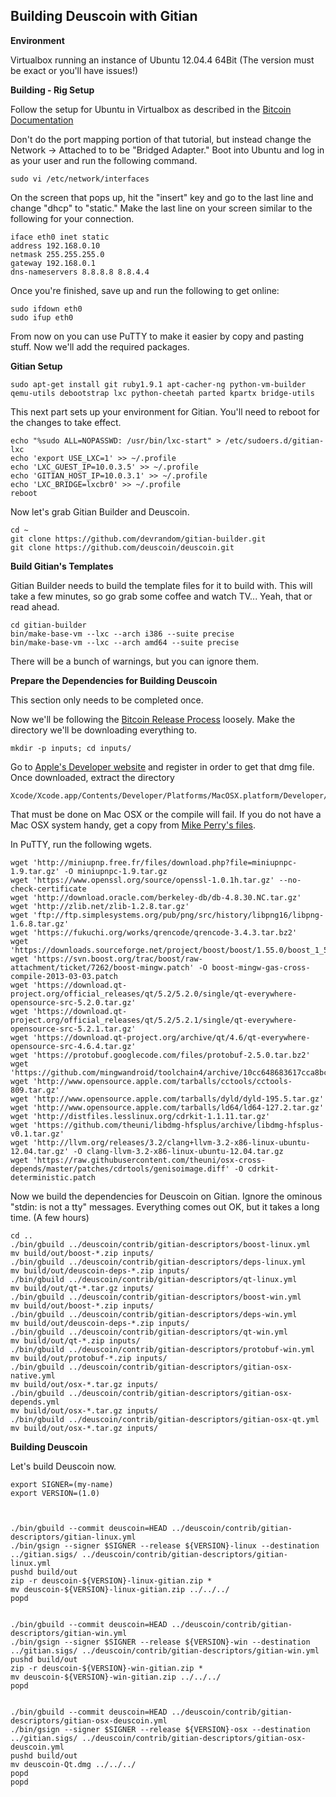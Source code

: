 Building Deuscoin with Gitian
-----------------------------

**Environment**

Virtualbox running an instance of Ubuntu 12.04.4 64Bit (The version must be exact or you'll have issues!)

**Building - Rig Setup**

Follow the setup for Ubuntu in Virtualbox as described in the [Bitcoin Documentation](https://github.com/bitcoin/bitcoin/blob/master/doc/gitian-building.md)

Don't do the port mapping portion of that tutorial, but instead change the Network -> Attached to to be "Bridged Adapter." Boot into Ubuntu and log in as your user and run the following command.

	sudo vi /etc/network/interfaces

On the screen that pops up, hit the "insert" key and go to the last line and change "dhcp" to "static." Make the last line on your screen similar to the following for your connection.

	iface eth0 inet static
	address 192.168.0.10
	netmask 255.255.255.0
	gateway 192.168.0.1
	dns-nameservers 8.8.8.8 8.8.4.4

Once you're finished, save up and run the following to get online:

	sudo ifdown eth0
	sudo ifup eth0

From now on you can use PuTTY to make it easier by copy and pasting stuff. Now we'll add the required packages.

**Gitian Setup**

	sudo apt-get install git ruby1.9.1 apt-cacher-ng python-vm-builder qemu-utils debootstrap lxc python-cheetah parted kpartx bridge-utils

This next part sets up your environment for Gitian. You'll need to reboot for the changes to take effect.

	echo "%sudo ALL=NOPASSWD: /usr/bin/lxc-start" > /etc/sudoers.d/gitian-lxc
	echo 'export USE_LXC=1' >> ~/.profile
	echo 'LXC_GUEST_IP=10.0.3.5' >> ~/.profile
	echo 'GITIAN_HOST_IP=10.0.3.1' >> ~/.profile
	echo 'LXC_BRIDGE=lxcbr0' >> ~/.profile
	reboot

Now let's grab Gitian Builder and Deuscoin.

	cd ~
	git clone https://github.com/devrandom/gitian-builder.git
	git clone https://github.com/deuscoin/deuscoin.git

**Build Gitian's Templates**

Gitian Builder needs to build the template files for it to build with. This will take a few minutes, so go grab some coffee and watch TV... Yeah, that or read ahead.

	cd gitian-builder
	bin/make-base-vm --lxc --arch i386 --suite precise
	bin/make-base-vm --lxc --arch amd64 --suite precise

There will be a bunch of warnings, but you can ignore them.

**Prepare the Dependencies for Building Deuscoin**

This section only needs to be completed once.

Now we'll be following the [Bitcoin Release Process](https://github.com/bitcoin/bitcoin/blob/master/doc/release-process.md) loosely. Make the directory we'll be downloading everything to.

	mkdir -p inputs; cd inputs/

Go to [Apple's Developer website](https://developer.apple.com/downloads/download.action?path=Developer_Tools/xcode_4.6.3/xcode4630916281a.dmg) and register in order to get that dmg file. Once downloaded, extract the directory

	Xcode/Xcode.app/Contents/Developer/Platforms/MacOSX.platform/Developer/SDKs/MacOSX10.7.sdk

That must be done on Mac OSX or the compile will fail. If you do not have a Mac OSX system handy, get a copy from [Mike Perry's files](https://people.torproject.org/~mikeperry/mirrors/sources/MacOSX10.7.sdk.tar.gz).

In PuTTY, run the following wgets.

	wget 'http://miniupnp.free.fr/files/download.php?file=miniupnpc-1.9.tar.gz' -O miniupnpc-1.9.tar.gz
	wget 'https://www.openssl.org/source/openssl-1.0.1h.tar.gz' --no-check-certificate
	wget 'http://download.oracle.com/berkeley-db/db-4.8.30.NC.tar.gz'
	wget 'http://zlib.net/zlib-1.2.8.tar.gz'
	wget 'ftp://ftp.simplesystems.org/pub/png/src/history/libpng16/libpng-1.6.8.tar.gz'
	wget 'https://fukuchi.org/works/qrencode/qrencode-3.4.3.tar.bz2'
	wget 'https://downloads.sourceforge.net/project/boost/boost/1.55.0/boost_1_55_0.tar.bz2'
	wget 'https://svn.boost.org/trac/boost/raw-attachment/ticket/7262/boost-mingw.patch' -O boost-mingw-gas-cross-compile-2013-03-03.patch
	wget 'https://download.qt-project.org/official_releases/qt/5.2/5.2.0/single/qt-everywhere-opensource-src-5.2.0.tar.gz'
	wget 'https://download.qt-project.org/official_releases/qt/5.2/5.2.1/single/qt-everywhere-opensource-src-5.2.1.tar.gz'
	wget 'https://download.qt-project.org/archive/qt/4.6/qt-everywhere-opensource-src-4.6.4.tar.gz'
	wget 'https://protobuf.googlecode.com/files/protobuf-2.5.0.tar.bz2'
	wget 'https://github.com/mingwandroid/toolchain4/archive/10cc648683617cca8bcbeae507888099b41b530c.tar.gz'
	wget 'http://www.opensource.apple.com/tarballs/cctools/cctools-809.tar.gz'
	wget 'http://www.opensource.apple.com/tarballs/dyld/dyld-195.5.tar.gz'
	wget 'http://www.opensource.apple.com/tarballs/ld64/ld64-127.2.tar.gz'
	wget 'http://distfiles.lesslinux.org/cdrkit-1.1.11.tar.gz'
	wget 'https://github.com/theuni/libdmg-hfsplus/archive/libdmg-hfsplus-v0.1.tar.gz'
	wget 'http://llvm.org/releases/3.2/clang+llvm-3.2-x86-linux-ubuntu-12.04.tar.gz' -O clang-llvm-3.2-x86-linux-ubuntu-12.04.tar.gz
	wget 'https://raw.githubusercontent.com/theuni/osx-cross-depends/master/patches/cdrtools/genisoimage.diff' -O cdrkit-deterministic.patch

Now we build the dependencies for Deuscoin on Gitian. Ignore the ominous "stdin: is not a tty" messages. Everything comes out OK, but it takes a long time. (A few hours)

	cd ..
	./bin/gbuild ../deuscoin/contrib/gitian-descriptors/boost-linux.yml
	mv build/out/boost-*.zip inputs/
	./bin/gbuild ../deuscoin/contrib/gitian-descriptors/deps-linux.yml
	mv build/out/deuscoin-deps-*.zip inputs/
	./bin/gbuild ../deuscoin/contrib/gitian-descriptors/qt-linux.yml
	mv build/out/qt-*.tar.gz inputs/
	./bin/gbuild ../deuscoin/contrib/gitian-descriptors/boost-win.yml
	mv build/out/boost-*.zip inputs/
	./bin/gbuild ../deuscoin/contrib/gitian-descriptors/deps-win.yml
	mv build/out/deuscoin-deps-*.zip inputs/
	./bin/gbuild ../deuscoin/contrib/gitian-descriptors/qt-win.yml
	mv build/out/qt-*.zip inputs/
	./bin/gbuild ../deuscoin/contrib/gitian-descriptors/protobuf-win.yml
	mv build/out/protobuf-*.zip inputs/
	./bin/gbuild ../deuscoin/contrib/gitian-descriptors/gitian-osx-native.yml
	mv build/out/osx-*.tar.gz inputs/
	./bin/gbuild ../deuscoin/contrib/gitian-descriptors/gitian-osx-depends.yml
	mv build/out/osx-*.tar.gz inputs/
	./bin/gbuild ../deuscoin/contrib/gitian-descriptors/gitian-osx-qt.yml
	mv build/out/osx-*.tar.gz inputs/

**Building Deuscoin**

Let's build Deuscoin now.

	export SIGNER=(my-name)
	export VERSION=(1.0)



	./bin/gbuild --commit deuscoin=HEAD ../deuscoin/contrib/gitian-descriptors/gitian-linux.yml
	./bin/gsign --signer $SIGNER --release ${VERSION}-linux --destination ../gitian.sigs/ ../deuscoin/contrib/gitian-descriptors/gitian-linux.yml
	pushd build/out
	zip -r deuscoin-${VERSION}-linux-gitian.zip *
	mv deuscoin-${VERSION}-linux-gitian.zip ../../../
	popd


	./bin/gbuild --commit deuscoin=HEAD ../deuscoin/contrib/gitian-descriptors/gitian-win.yml
	./bin/gsign --signer $SIGNER --release ${VERSION}-win --destination ../gitian.sigs/ ../deuscoin/contrib/gitian-descriptors/gitian-win.yml
	pushd build/out
	zip -r deuscoin-${VERSION}-win-gitian.zip *
	mv deuscoin-${VERSION}-win-gitian.zip ../../../
	popd


	./bin/gbuild --commit deuscoin=HEAD ../deuscoin/contrib/gitian-descriptors/gitian-osx-deuscoin.yml
	./bin/gsign --signer $SIGNER --release ${VERSION}-osx --destination ../gitian.sigs/ ../deuscoin/contrib/gitian-descriptors/gitian-osx-deuscoin.yml
	pushd build/out
	mv deuscoin-Qt.dmg ../../../
	popd
	popd
